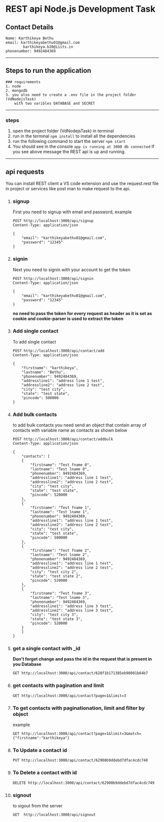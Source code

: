 # REST api Node.js Development Task

## Contact Details

    Name: Karthikeya Bethu
    email: karthikeyabethu01@gmail.com
            karthikeya.b20@iiits.in
    phonenumber: 9492484369

---

## Steps to run the application

    ### requirements
    1. node
    2. mongodb
    3. you also need to create a .env file in the project folder (VdNodejsTask)
        with two varibles DATABASE and SECRET

---

### steps

1. open the project folder (VdNodejsTask) in terminal
2. run in the terminal
   `npm install`
   to install all the dependencies
3. run the following command to start the server
   `npm start`
4. You should see in the console
   ` app is running at 3000 db connected `
   If you see above message the REST api is up and running.

---

## api requests

You can install REST client a VS code extension and use the request.rest file in project or services like post man to make request to the api.

1. ### signup

   First you need to signup with email and password, example

   ```
   POST http://localhost:3000/api/signup
   Content-Type: application/json

   {
       "email": "karthikeyabethu01@gmail.com",
       "password": "12345"
   }
   ```

2. ### signin

   Next you need to signin with your account to get the token

   ```
   POST http://localhost:3000/api/signin
   Content-Type: application/json

   {
       "email": "karthikeyabethu01@gmail.com",
       "password": "12345"
   }
   ```

   **no need to pass the token for every request as header as it is set as cookie and cookie-parser is used to extract the token**

3. ### Add single contact

   To add single contact

   ```
   POST http://localhost:3000/api/contact/add
   Content-Type: application/json

   {
       "firstname": "karthikeya",
       "lastname": "Bethu",
       "phonenumber": 9492484369,
       "addressline1": "address line 1 test",
       "addressline2": "address line 2 test",
       "city": "test city",
       "state": "test state",
       "pincode": 500000
   }
   ```

4. ### Add bulk contacts

   to add bulk contacts you need send an object that contain array of contacts with variable name as contacts as shown below

   ```
   POST http://localhost:3000/api/contact/addbulk
   Content-Type: application/json

   {
       "contacts": [
       {
           "firstname": "Test fname 0",
           "lastname": "Test lname 0",
           "phonenumber": 9492484369,
           "addressline1": "address line 1 test",
           "addressline2": "address line 2 test",
           "city": "test city",
           "state": "test state",
           "pincode": 520000
       },
       {
           "firstname": "Test fname 1",
           "lastname": "Test lname 1",
           "phonenumber": 9492484369,
           "addressline1": "address line 1 test",
           "addressline2": "address line 2 test",
           "city": "test city",
           "state": "test state",
           "pincode": 500000
       },
       {
           "firstname": "Test fname 2",
           "lastname": "Test lname 2",
           "phonenumber": 9492484369,
           "addressline1": "address line 1 test",
           "addressline2": "address line 2 test",
           "city": "test city 2",
           "state": "test state 2",
           "pincode": 520000
       },
       {
           "firstname": "Test fname 3",
           "lastname": "Test lname 3",
           "phonenumber": 9492484369,
           "addressline1": "address line 3 test",
           "addressline2": "address line 3 test",
           "city": "test city 3",
           "state": "test state 3",
           "pincode": 520000
       }
       ]
   }
   ```

5. ### get a single contact with \_id

   **Don't forget change and pass the id in the request that is present in you Database**

   ```
   GET http://localhost:3000/api/contact/628f1b171385eb90801b64b7
   ```

6. ### get contacts with pagination and limit

   ```
   GET http://localhost:3000/api/contact?page=1&limit=3
   ```

7. ### To get contacts with paginationation, limit and filter by object

   example

   ```
   GET http://localhost:3000/api/contact?page=1&limit=3&match={"firstname":"karthikeya"}

   ```

8. ### To Update a contact id

   ```
   PUT http://localhost:3000/api/contact/62908b9ddebd7dfac4cdc748
   ```

9. ### To Delete a contact with id

   ```
   DELETE http://localhost:3000/api/contact/62908b9ddebd7dfac4cdc749
   ```

10. ### signout

    to sigout from the server

    ```
    GET  http://localhost:3000/api/signout
    ```

